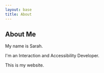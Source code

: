 ```yaml
---
layout: base
title: About
---
```


## About Me

My name is Sarah.

I'm an Interaction and Accessibility Developer.

This is my website.